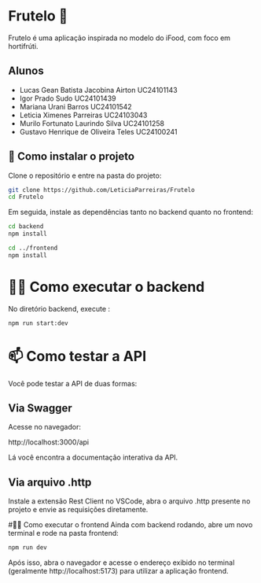 # Frutelo 🍓

Frutelo é uma aplicação inspirada no modelo do iFood, com foco em hortifrúti.

## Alunos 
- Lucas Gean Batista Jacobina Airton        UC24101143
- Igor Prado Sudo                           UC24101439   
- Mariana Urani Barros                      UC24101542
- Leticia Ximenes Parreiras                 UC24103043
- Murilo Fortunato Laurindo Silva           UC24101258
- Gustavo Henrique de Oliveira Teles        UC24100241

## 🚀 Como instalar o projeto

Clone o repositório e entre na pasta do projeto:

```bash
git clone https://github.com/LeticiaParreiras/Frutelo
cd Frutelo
```
Em seguida, instale as dependências tanto no backend quanto no frontend:

```bash
cd backend
npm install

cd ../frontend
npm install
```

# 🏃‍♀️ Como executar o backend
No diretório backend, execute :

```bash
npm run start:dev
```
# 📫 Como testar a API
Você pode testar a API de duas formas:

## Via Swagger

Acesse no navegador:

http://localhost:3000/api

Lá você encontra a documentação interativa da API.

## Via arquivo .http

Instale a extensão Rest Client no VSCode, abra o arquivo .http presente no projeto e envie as requisições diretamente.

#🏃‍♀️ Como executar o frontend
Ainda com backend rodando, abre um novo terminal e rode na pasta frontend:
```bash
npm run dev
```
Após isso, abra o navegador e acesse o endereço exibido no terminal (geralmente http://localhost:5173) para utilizar a aplicação frontend.
